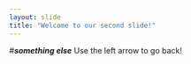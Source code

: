 ```yaml
---
layout: slide
title: "Welcome to our second slide!"
---
```

#***something else*** 
Use the left arrow to go back!
